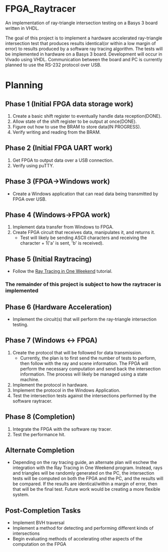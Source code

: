 # FPGA_Raytracer
An implementation of ray-triangle intersection testing on a Basys 3 board written in VHDL.

The goal of this project is to implement a hardware accelerated ray-triangle intersection test that produces results identical(or within a low margin of error) to results produced by a software ray tracing algorithm. The tests will be implemented in hardware on a Basys 3 board. Development will occur in Vivado using VHDL. Communication between the board and PC is currently planned to use the RS-232 protocol over USB.  

# Planning
## Phase 1 (Initial FPGA data storage work)
1. Create a basic shift register to eventually handle data reception(DONE).
2. Allow state of the shift register to be output at once(DONE).
3. Figure out how to use the BRAM to store data(IN PROGRESS).
4. Verify writing and reading from the BRAM.
## Phase 2 (Initial FPGA UART work)
1. Get FPGA to output data over a USB connection.
2. Verify using puTTY.
## Phase 3 (FPGA->Windows work)
- Create a Windows application that can read data being transmitted by FPGA over USB.
## Phase 4 (Windows->FPGA work)
1. Implement data transfer from Windows to FPGA.
2. Create FPGA circuit that receives data, manipulates it, and returns it.
   - Test will likely be sending ASCII characters and receiving the character + 1('a' is sent, 'b' is received).
## Phase 5 (Initial Raytracing)
- Follow the [Ray Tracing in One Weekend](https://raytracing.github.io/books/RayTracingInOneWeekend.html) tutorial.
### **The remainder of this project is subject to how the raytracer is implemented**
## Phase 6 (Hardware Acceleration)
- Implement the circuit(s) that will perform the ray-triangle intersection testing.
## Phase 7 (Windows <-> FPGA)
1. Create the protocol that will be followed for data transmission.
   - Currently, the plan is to first send the number of tests to perform, then follow with the ray and scene information. The FPGA will perform the necessary computation and send back the intersection information. The process will likely be managed using a state machine.
2. Implement the protocol in hardware.
3. Implement the protocol in the Windows Application.
4. Test the intersection tests against the intersections performed by the software raytracer.
## Phase 8 (Completion)
1. Integrate the FPGA with the software ray tracer.
2. Test the performance hit.
## Alternate Completion
- Depending on the ray tracing guide, an alternate plan will eschew the integration with the Ray Tracing in One Weekend program. Instead, rays and triangles will be randomly generated on the PC, the intersection tests will be computed on both the FPGA and the PC, and the results will be compared. If the results are identical/within a margin of error, then that will be the final test. Future work would be creating a more flexible system.
## Post-Completion Tasks
- Implement BVH traversal
- Implement a method for detecting and performing different kinds of intersections
- Begin evaluating methods of accelerating other aspects of the computation on the FPGA
